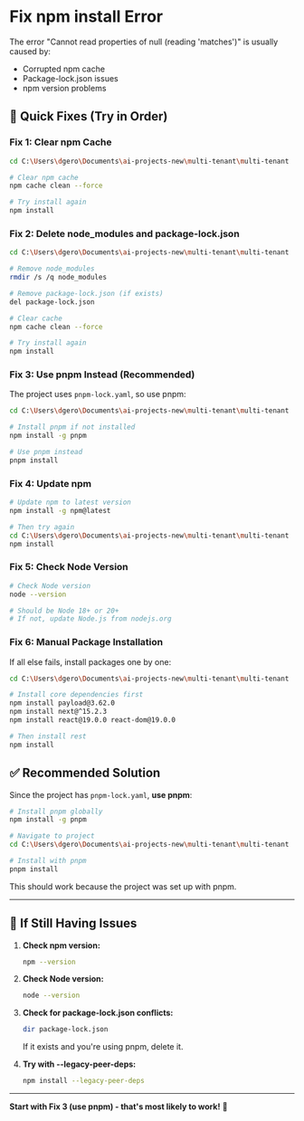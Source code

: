 # Fix npm install Error

The error "Cannot read properties of null (reading 'matches')" is usually caused by:
- Corrupted npm cache
- Package-lock.json issues
- npm version problems

## 🔧 Quick Fixes (Try in Order)

### Fix 1: Clear npm Cache

```bash
cd C:\Users\dgero\Documents\ai-projects-new\multi-tenant\multi-tenant

# Clear npm cache
npm cache clean --force

# Try install again
npm install
```

### Fix 2: Delete node_modules and package-lock.json

```bash
cd C:\Users\dgero\Documents\ai-projects-new\multi-tenant\multi-tenant

# Remove node_modules
rmdir /s /q node_modules

# Remove package-lock.json (if exists)
del package-lock.json

# Clear cache
npm cache clean --force

# Try install again
npm install
```

### Fix 3: Use pnpm Instead (Recommended)

The project uses `pnpm-lock.yaml`, so use pnpm:

```bash
cd C:\Users\dgero\Documents\ai-projects-new\multi-tenant\multi-tenant

# Install pnpm if not installed
npm install -g pnpm

# Use pnpm instead
pnpm install
```

### Fix 4: Update npm

```bash
# Update npm to latest version
npm install -g npm@latest

# Then try again
cd C:\Users\dgero\Documents\ai-projects-new\multi-tenant\multi-tenant
npm install
```

### Fix 5: Check Node Version

```bash
# Check Node version
node --version

# Should be Node 18+ or 20+
# If not, update Node.js from nodejs.org
```

### Fix 6: Manual Package Installation

If all else fails, install packages one by one:

```bash
cd C:\Users\dgero\Documents\ai-projects-new\multi-tenant\multi-tenant

# Install core dependencies first
npm install payload@3.62.0
npm install next@^15.2.3
npm install react@19.0.0 react-dom@19.0.0

# Then install rest
npm install
```

## ✅ Recommended Solution

Since the project has `pnpm-lock.yaml`, **use pnpm**:

```bash
# Install pnpm globally
npm install -g pnpm

# Navigate to project
cd C:\Users\dgero\Documents\ai-projects-new\multi-tenant\multi-tenant

# Install with pnpm
pnpm install
```

This should work because the project was set up with pnpm.

---

## 🚨 If Still Having Issues

1. **Check npm version:**
   ```bash
   npm --version
   ```

2. **Check Node version:**
   ```bash
   node --version
   ```

3. **Check for package-lock.json conflicts:**
   ```bash
   dir package-lock.json
   ```
   If it exists and you're using pnpm, delete it.

4. **Try with --legacy-peer-deps:**
   ```bash
   npm install --legacy-peer-deps
   ```

---

**Start with Fix 3 (use pnpm) - that's most likely to work!** 🚀

